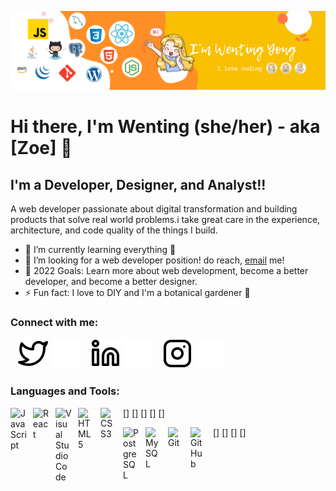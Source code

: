 ![image](./img/github.png)
# Hi there, I'm Wenting (she/her) - aka [Zoe] 👋 

## I'm a Developer, Designer, and Analyst!!
A web developer passionate about digital transformation and building products that solve real world problems.i take great care in the experience, architecture, and code quality of the things I build.

- 🌱 I’m currently learning everything 🤣
- 👯 I’m looking for a web developer position! do reach, [email](mailto:ywtzeroing@outlook.com) me!
- 🥅 2022 Goals: Learn more about web development, become a better developer, and become a better designer.
- ⚡ Fun fact: I love to DIY and I'm a botanical gardener 🌱


### Connect with me:

&nbsp;&nbsp;
[![website](./img/twitter-light.svg)](https://twitter.com/squarepants2021)
[![website](./img/twitter-dark.svg)](https://twitter.com/squarepants2021)
&nbsp;&nbsp;
[![website](./img/linkedin-light.svg)](https://www.linkedin.com/in/wentingyong/)
[![website](./img/linkedin-dark.svg)](https://www.linkedin.com/in/wentingyong/)
&nbsp;&nbsp;
[![website](./img/instagram-light.svg)](https://www.instagram.com/wenting_zoe/)
[![website](./img/instagram-dark.svg)](https://www.instagram.com/wenting_zoe/)

### Languages and Tools:

[<img align="left" alt="JavaScript" width="26px" src="https://cdn.jsdelivr.net/gh/devicons/devicon/icons/javascript/javascript-original.svg" style="padding-right:10px;" />]
[<img align="left" alt="React" width="26px" src="https://cdn.jsdelivr.net/gh/devicons/devicon/icons/react/react-original.svg" style="padding-right:10px;" />]
[<img align="left" alt="Visual Studio Code" width="26px" src="https://cdn.jsdelivr.net/gh/devicons/devicon/icons/vscode/vscode-original.svg" style="padding-right:10px;" />]
[<img align="left" alt="HTML5" width="26px" src="https://cdn.jsdelivr.net/gh/devicons/devicon/icons/html5/html5-original.svg" style="padding-right:10px;" />]
[<img align="left" alt="CSS3" width="26px" src="https://cdn.jsdelivr.net/gh/devicons/devicon/icons/css3/css3-original.svg" style="padding-right:10px;" />]
<!-- [<img align="left" alt="Sass" width="26px" src="https://cdn.jsdelivr.net/gh/devicons/devicon/icons/sass/sass-original.svg" style="padding-right:10px;" />]

[<img align="left" alt="MongoDB" width="26px" src="https://cdn.jsdelivr.net/gh/devicons/devicon/icons/mongodb/mongodb-original.svg" style="padding-right:10px;" />] -->
[<img align="left" alt="PostgreSQL" width="26px" src="https://upload.wikimedia.org/wikipedia/commons/2/29/Postgresql_elephant.svg" style="padding-right:10px;" />] 
[<img align="left" alt="MySQL" width="26px" src="https://cdn.jsdelivr.net/gh/devicons/devicon/icons/mysql/mysql-original.svg" style="padding-right:10px;" />]
[<img align="left" alt="Git" width="26px" src="https://cdn.jsdelivr.net/gh/devicons/devicon/icons/git/git-original.svg" style="padding-right:10px;" />]
[<img align="left" alt="GitHub" width="26px" src="https://user-images.githubusercontent.com/3369400/139447912-e0f43f33-6d9f-45f8-be46-2df5bbc91289.png" style="padding-right:10px;" />]


<br />
<br />




<!-- [website]: https://codeSTACKr.com
[course]: http://vsCodeHero.com
[twitter]: https://twitter.com/codeSTACKr
[youtube]: https://youtube.com/codeSTACKr
[instagram]: https://instagram.com/codeSTACKr
[linkedin]: https://linkedin.com/in/codeSTACKr
[webdevplaylist]: https://www.youtube.com/playlist?list=PLkwxH9e_vrAJ0WbEsFA9W3I1W-g_BTsbt
[jsplaylist]: https://www.youtube.com/playlist?list=PLkwxH9e_vrALRJKu7wfXby3MKeflhTu6B
[cssplaylist]: https://www.youtube.com/playlist?list=PLkwxH9e_vrALSdvZuEh6gqQdmDoDIoqz4
[reactplaylist]: https://www.youtube.com/playlist?list=PLkwxH9e_vrAK4TdffpxKY3QGyHCpxFcQ0 -->
